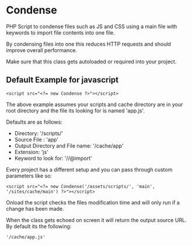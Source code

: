 Condense
========

PHP Script to condense files such as JS and CSS using a main file with keywords to import file contents into one file.

By condensing files into one this reduces HTTP requests and should improve overall performance.

Make sure that this class gets autoloaded or required into your project.

## Default Example for javascript

	<script src="<?= new Condense ?>"></script>
	
The above example assumes your scripts and cache directory are in your root directory and the file its looking for is named 'app.js'.

Defaults are as follows:
- Directory: '/scripts/'
- Source File : 'app'
- Output Directory and File name: '/cache/app'
- Extension: 'js'
- Keyword to look for: '//@import'

Every project has a different setup and you can pass through custom parameters like so:

	<script src="<?= new Condense('/assets/scripts/', 'main', '/sites/cache/main') ?>"></script>
	
Onload the script checks the files modification time and will only run if a change has been made.

When the class gets echoed on screen it will return the output source URL. By default its the following:

	'/cache/app.js'
	
